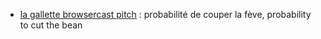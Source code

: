 

- [la gallette browsercast pitch](http://twitwi.github.io/teaching-weblets/deck-galette) : probabilité de couper la fève, probability to cut the bean


